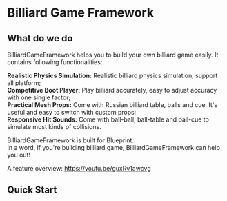 # Billiard Game Framework

## What do we do
BilliardGameFramework helps you to build your own billiard game easily. It contains following functionalities:

**Realistic Physics Simulation:** Realistic billiard physics simulation, support all platform;  
**Competitive Boot Player:** Play billiard accurately, easy to adjust accuracy with one single factor;  
**Practical Mesh Props:** Come with Russian billiard table, balls and cue. It's useful and easy to switch with custom props;  
**Responsive Hit Sounds:** Come with ball-ball, ball-table and ball-cue to simulate most kinds of collisions.

BilliardGameFramework is built for Blueprint.  
In a word, if you're building billiard game, BilliardGameFramework can help you out!

A feature overview: https://youtu.be/guxRv1awcvg

## Quick Start